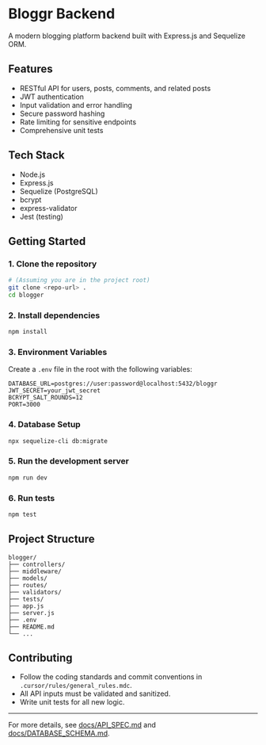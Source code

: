 # Bloggr Backend

A modern blogging platform backend built with Express.js and Sequelize ORM.

## Features
- RESTful API for users, posts, comments, and related posts
- JWT authentication
- Input validation and error handling
- Secure password hashing
- Rate limiting for sensitive endpoints
- Comprehensive unit tests

## Tech Stack
- Node.js
- Express.js
- Sequelize (PostgreSQL)
- bcrypt
- express-validator
- Jest (testing)

## Getting Started

### 1. Clone the repository
```bash
# (Assuming you are in the project root)
git clone <repo-url> .
cd blogger
```

### 2. Install dependencies
```bash
npm install
```

### 3. Environment Variables
Create a `.env` file in the root with the following variables:
```
DATABASE_URL=postgres://user:password@localhost:5432/bloggr
JWT_SECRET=your_jwt_secret
BCRYPT_SALT_ROUNDS=12
PORT=3000
```

### 4. Database Setup
```bash
npx sequelize-cli db:migrate
```

### 5. Run the development server
```bash
npm run dev
```

### 6. Run tests
```bash
npm test
```

## Project Structure
```
blogger/
├── controllers/
├── middleware/
├── models/
├── routes/
├── validators/
├── tests/
├── app.js
├── server.js
├── .env
├── README.md
└── ...
```

## Contributing
- Follow the coding standards and commit conventions in `.cursor/rules/general_rules.mdc`.
- All API inputs must be validated and sanitized.
- Write unit tests for all new logic.

---

For more details, see [docs/API_SPEC.md](docs/API_SPEC.md) and [docs/DATABASE_SCHEMA.md](docs/DATABASE_SCHEMA.md). 